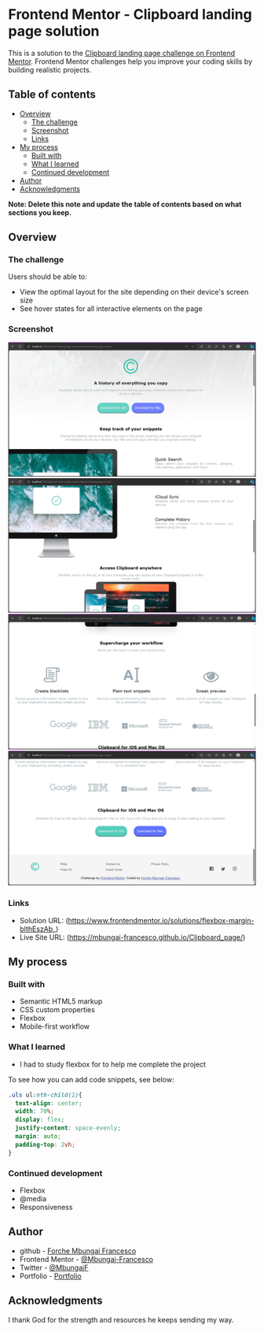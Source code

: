 # Frontend Mentor - Clipboard landing page solution

This is a solution to the [Clipboard landing page challenge on Frontend Mentor](https://www.frontendmentor.io/challenges/clipboard-landing-page-5cc9bccd6c4c91111378ecb9). Frontend Mentor challenges help you improve your coding skills by building realistic projects. 

## Table of contents 

- [Overview](#overview)
  - [The challenge](#the-challenge)
  - [Screenshot](#screenshot)
  - [Links](#links)
- [My process](#my-process)
  - [Built with](#built-with)
  - [What I learned](#what-i-learned)
  - [Continued development](#continued-development)
- [Author](#author)
- [Acknowledgments](#acknowledgments)

**Note: Delete this note and update the table of contents based on what sections you keep.**

## Overview

### The challenge

Users should be able to:

- View the optimal layout for the site depending on their device's screen size
- See hover states for all interactive elements on the page

### Screenshot

![](./ScreenShots/Screenshot1.png)
![](./ScreenShots/Screenshot2.png)
![](./ScreenShots/Screenshot3.png)
![](./ScreenShots/Screenshot4.png)

### Links

- Solution URL: (https://www.frontendmentor.io/solutions/flexbox-margin-blthEszAb_)
- Live Site URL: (https://mbungai-francesco.github.io/Clipboard_page/)

## My process

### Built with

- Semantic HTML5 markup
- CSS custom properties
- Flexbox
- Mobile-first workflow

### What I learned

- I had to study flexbox for to help me complete the project

To see how you can add code snippets, see below:

```css
.uls ul:nth-child(2){
  text-align: center;
  width: 70%;
  display: flex;
  justify-content: space-evenly;
  margin: auto;
  padding-top: 2vh;
}
```

### Continued development

- Flexbox
- @media
- Responsiveness

## Author

- github - [Forche Mbungai Francesco](https://github.com/Mbungai-Francesco)
- Frontend Mentor - [@Mbungai-Francesco](https://www.frontendmentor.io/profile/Mbungai-Francesco)
- Twitter - [@MbungaiF](https://twitter.com/MbungaiF)
- Portfolio - [Portfolio](https://mbungai-francesco.github.io/Portfolio/)

## Acknowledgments

I thank God for the strength and resources he keeps sending my way.

